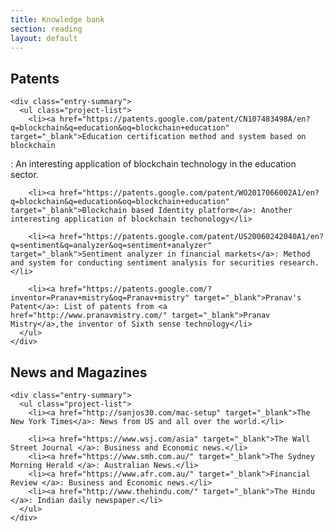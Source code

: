 ```yaml
---
title: Knowledge bank
section: reading
layout: default
---
```


<div class="hfeed">

  <!-- Past Projects -->
  <div class="hentry post project-batch-title">
    <h2>Patents</h2>
  </div>

  <div class="hentry post">
    <!-- <h4>Georgia Tech</h4> -->

    <div class="entry-summary">
      <ul class="project-list">
        <li><a href="https://patents.google.com/patent/CN107483498A/en?q=blockchain&q=education&oq=blockchain+education" target="_blank">Education certification method and system based on blockchain
</a>: An interesting application of blockchain technology in the education sector.</li>

        <li><a href="https://patents.google.com/patent/WO2017066002A1/en?q=blockchain&q=education&oq=blockchain+education" target="_blank">Blockchain based Identity platform</a>: Another interesting application of blockchain techonology</li>

        <li><a href="https://patents.google.com/patent/US20060242040A1/en?q=sentiment&q=analyzer&oq=sentiment+analyzer" target="_blank">Sentiment analyzer in financial markets</a>: Method and system for conducting sentiment analysis for securities research.</li>

        <li><a href="https://patents.google.com/?inventor=Pranav+mistry&oq=Pranav+mistry" target="_blank">Pranav's Patent</a>: List of patents from <a href="http://www.pranavmistry.com/" target="_blank">Pranav Mistry</a>,the inventor of Sixth sense technology</li>		
      </ul>
    </div>
  </div>

  <!-- News and Magazines -->
  <div class="hentry post project-batch-title">
    <h2>News and Magazines</h2>
  </div>

  <div class="hentry post">

    <div class="entry-summary">
      <ul class="project-list">
        <li><a href="http://sanjos30.com/mac-setup" target="_blank">The New York Times</a>: News from US and all over the world.</li>

        <li><a href="https://www.wsj.com/asia" target="_blank">The Wall Street Journal </a>: Business and Economic news.</li>
		<li><a href="https://www.smh.com.au/" target="_blank">The Sydney Morning Herald </a>: Australian News.</li>
		<li><a href="https://www.afr.com.au/" target="_blank">Financial Review </a>: Business and Economic news.</li>
		<li><a href="http://www.thehindu.com/" target="_blank">The Hindu </a>: Indian daily newspaper.</li>
      </ul>
    </div>
  </div>

</div>
